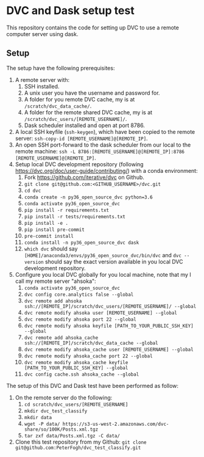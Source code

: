 # DVC and Dask setup test

This repository contains the code for setting up DVC to use a remote computer server using dask.

## Setup

The setup have the following prerequisites:

1. A remote server with:
    1. SSH installed.
    1. A unix user you have the username and password for.
    1. A folder for you remote DVC cache, my is at `/scratch/dvc_data_cache/`.
    1. A folder for the remote shared DVC cache, my is at `/scratch/dvc_users/[REMOTE_USERNAME]/`.
    1. Dask scheduler installed and open at port 8786.
1. A local SSH keyfile (`ssh-keygen`), which have been copied to the remote server: `ssh-copy-id [REMOTE_USERNAME]@[REMOTE_IP]`.
1. An open SSH port-forward to the dask scheduler from our local to the remote machine: `ssh -L 8786:[REMOTE_USERNAME]@[REMOTE_IP]:8786 [REMOTE_USERNAME]@[REMOTE_IP]`.
1. Setup local DVC development repository (following https://dvc.org/doc/user-guide/contributing/) with a conda environment:
    1. Fork https://github.com/iterative/dvc on Github.
    1. `git clone git@github.com:<GITHUB_USERNAME>/dvc.git`
    1. `cd dvc`
    1. `conda create -n py36_open_source_dvc python=3.6`
    1. `conda activate py36_open_source_dvc`
    1. `pip install -r requirements.txt`
    1. `pip install -r tests/requirements.txt`
    1. `pip install -e .`
    1. `pip install pre-commit`
    1. `pre-commit install`
    1. `conda install -n py36_open_source_dvc dask`
    1. `which dvc` should say `[HOME]/anaconda3/envs/py36_open_source_dvc/bin/dvc` and `dvc --version` should say the exact version available in you local DVC development repository.
1. Configure you local DVC globally for you local machine, note that my I call my remote server "ahsoka":
    1. `conda activate py36_open_source_dvc`
    1. `dvc config core.analytics false --global`
    1. `dvc remote add ahsoka ssh://[REMOTE_IP]/scratch/dvc_users/[REMOTE_USERNAME]/ --global`
    1. `dvc remote modify ahsoka user [REMOTE_USERNAME] --global`
    1. `dvc remote modify ahsoka port 22 --global`
    1. `dvc remote modify ahsoka keyfile [PATH_TO_YOUR_PUBLIC_SSH_KEY] --global`
    1. `dvc remote add ahsoka_cache ssh://[REMOTE_IP]/scratch/dvc_data_cache --global`
    1. `dvc remote modify ahsoka_cache user [REMOTE_USERNAME] --global`
    1. `dvc remote modify ahsoka_cache port 22 --global`
    1. `dvc remote modify ahsoka_cache keyfile [PATH_TO_YOUR_PUBLIC_SSH_KEY] --global`
    1. `dvc config cache.ssh ahsoka_cache --global`

The setup of this DVC and Dask test have been performed as follow:

1. On the remote server do the following:
    1. `cd scratch/dvc_users/[REMOTE_USERNAME]`
    1. `mkdir dvc_test_classify`
    1. `mkdir data`
    1. `wget -P data/ https://s3-us-west-2.amazonaws.com/dvc-share/so/100K/Posts.xml.tgz`
    1. `tar zxf data/Posts.xml.tgz -C data/`
1. Clone this test repository from my Github:
    `git clone git@github.com:PeterFogh/dvc_test_classify.git`